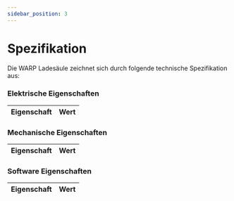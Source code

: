 ```yaml
---
sidebar_position: 3
---
```


# Spezifikation 

Die WARP Ladesäule zeichnet sich durch folgende technische Spezifikation aus:

### Elektrische Eigenschaften

| Eigenschaft | Wert |
|-|-|


### Mechanische Eigenschaften

| Eigenschaft | Wert |
|-|-|


### Software Eigenschaften

| Eigenschaft | Wert |
|-|-|
